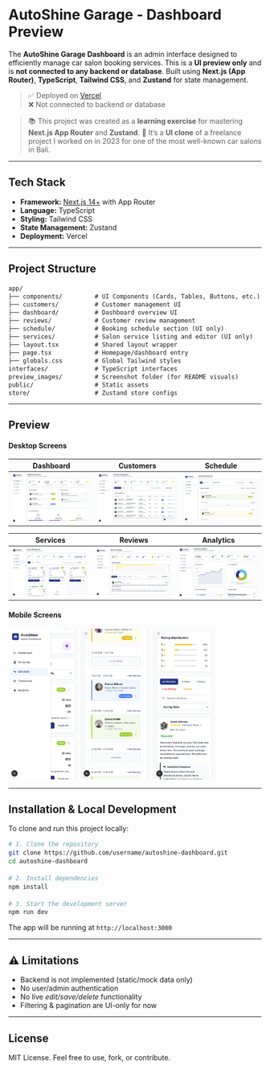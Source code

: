 # AutoShine Garage - Dashboard Preview

The **AutoShine Garage Dashboard** is an admin interface designed to efficiently manage car salon booking services. This is a **UI preview only** and is **not connected to any backend or database**.
Built using **Next.js (App Router)**, **TypeScript**, **Tailwind CSS**, and **Zustand** for state management.

> ✅ Deployed on [Vercel](https://autoshine-garage.vercel.app/dashboard) <br>
> ❌ Not connected to backend or database

> 📚 This project was created as a **learning exercise** for mastering **Next.js App Router** and **Zustand**.
> 🧩 It’s a **UI clone** of a freelance project I worked on in 2023 for one of the most well-known car salons in Bali.

---

## Tech Stack

* **Framework:** [Next.js 14+](https://nextjs.org/) with App Router
* **Language:** TypeScript
* **Styling:** Tailwind CSS
* **State Management:** Zustand
* **Deployment:** Vercel

---

## Project Structure

```
app/
├── components/         # UI Components (Cards, Tables, Buttons, etc.)
├── customers/          # Customer management UI
├── dashboard/          # Dashboard overview UI
├── reviews/            # Customer review management
├── schedule/           # Booking schedule section (UI only)
├── services/           # Salon service listing and editor (UI only)
├── layout.tsx          # Shared layout wrapper
├── page.tsx            # Homepage/dashboard entry
├── globals.css         # Global Tailwind styles
interfaces/             # TypeScript interfaces
preview_images/         # Screenshot folder (for README visuals)
public/                 # Static assets
store/                  # Zustand store configs
```

---

## Preview

#### Desktop Screens

| Dashboard                           | Customers                           | Schedule                           |
| ----------------------------------- | ----------------------------------- | ---------------------------------- |
| ![](./preview_images/dashboard.png) | ![](./preview_images/customers.png) | ![](./preview_images/schedule.png) |

| Services                            | Reviews                             | Analytics                          |
| ----------------------------------- | ----------------------------------- | ---------------------------------- |
| ![](./preview_images/services.png)  | ![](./preview_images/reviews.png)   | ![](./preview_images/reports.png) |


#### Mobile Screens

<p>
  <img src="./preview_images/mobile_1.png" height="300" />
  <img src="./preview_images/mobile_2.png" height="300" />
  <img src="./preview_images/mobile_3.png" height="300" />
</p>


---

## Installation & Local Development

To clone and run this project locally:

```bash
# 1. Clone the repository
git clone https://github.com/username/autoshine-dashboard.git
cd autoshine-dashboard

# 2. Install dependencies
npm install

# 3. Start the development server
npm run dev
```

The app will be running at `http://localhost:3000`

---

## ⚠️ Limitations

* Backend is not implemented (static/mock data only)
* No user/admin authentication
* No live *edit/save/delete* functionality
* Filtering & pagination are UI-only for now

---

## License

MIT License. Feel free to use, fork, or contribute.
